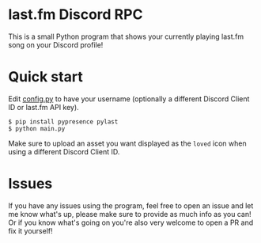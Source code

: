 # last.fm Discord RPC

This is a small Python program that shows your currently playing last.fm song on your Discord profile!

# Quick start

Edit [config.py](config.py) to have your username (optionally a different Discord Client ID or last.fm API key).

```shell
$ pip install pypresence pylast
$ python main.py
```

Make sure to upload an asset you want displayed as the `loved` icon when using a different Discord Client ID.

# Issues

If you have any issues using the program, feel free to open an issue and let me know what's up, please make sure to provide as much info as you can! \
Or if you know what's going on you're also very welcome to open a PR and fix it yourself!
